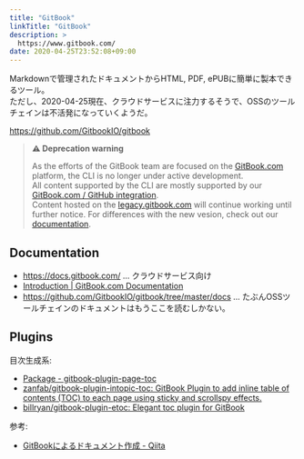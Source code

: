 ```yaml
---
title: "GitBook"
linkTitle: "GitBook"
description: >
  https://www.gitbook.com/
date: 2020-04-25T23:52:08+09:00
---
```


Markdownで管理されたドキュメントからHTML, PDF, ePUBに簡単に製本できるツール。  
ただし、2020-04-25現在、クラウドサービスに注力するそうで、OSSのツールチェインは不活発になっていくようだ。

https://github.com/GitbookIO/gitbook

> **⚠️ Deprecation warning**
>
> As the efforts of the GitBook team are focused on the [GitBook.com](https://www.gitbook.com) platform, the CLI is no longer under active development.  
> All content supported by the CLI are mostly supported by our [GitBook.com / GitHub integration](https://docs.gitbook.com/integrations/github).  
> Content hosted on the [legacy.gitbook.com](https://legacy.gitbook.com) will continue working until further notice. For differences with the new vesion, check out our [documentation](https://docs.gitbook.com/v2-changes/important-differences).

## Documentation

- https://docs.gitbook.com/ ... クラウドサービス向け
- [Introduction | GitBook.com Documentation](https://gitbookio.gitbooks.io/documentation/)
- https://github.com/GitbookIO/gitbook/tree/master/docs ... たぶんOSSツールチェインのドキュメントはもうここを読むしかない。

## Plugins

目次生成系:

- [Package - gitbook-plugin-page-toc](https://developer.aliyun.com/mirror/npm/package/gitbook-plugin-page-toc)
- [zanfab/gitbook-plugin-intopic-toc: GitBook Plugin to add inline table of contents (TOC) to each page using sticky and scrollspy effects.](https://github.com/zanfab/gitbook-plugin-intopic-toc)
- [billryan/gitbook-plugin-etoc: Elegant toc plugin for GitBook](https://github.com/billryan/gitbook-plugin-etoc)


参考:

- [GitBookによるドキュメント作成 - Qiita](https://qiita.com/mebiusbox2/items/938af4b0d0bf7a4d3e33#gitbook-cli)
